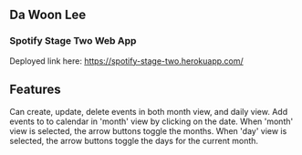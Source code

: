## Da Woon Lee

### Spotify Stage Two Web App

Deployed link here: https://spotify-stage-two.herokuapp.com/

## Features

Can create, update, delete events in both month view, and daily view. Add events to to calendar in 'month' view by clicking on the date. When 'month' view is selected, the arrow buttons toggle the months. When 'day' view is selected, the arrow buttons toggle the days for the current month.

